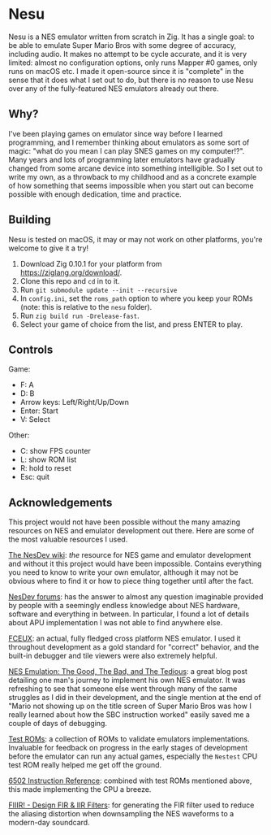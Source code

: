 # Nesu

Nesu is a NES emulator written from scratch in Zig. It has a single goal: to be able to emulate Super Mario Bros with some degree of accuracy, including audio. It makes no attempt to be cycle accurate, and it is very limited: almost no configuration options, only runs Mapper #0 games, only runs on macOS etc. I made it open-source since it is "complete" in the sense that it does what I set out to do, but there is no reason to use Nesu over any of the fully-featured NES emulators already out there.

## Why?

I've been playing games on emulator since way before I learned programming, and I remember thinking about emulators as some sort of magic: "what do you mean I can play SNES games on my computer!?". Many years and lots of programming later emulators have gradually changed from some arcane device into something intelligible. So I set out to write my own, as a throwback to my childhood and as a concrete example of how something that seems impossible when you start out can become possible with enough dedication, time and practice.

## Building

Nesu is tested on macOS, it may or may not work on other platforms, you're welcome to give it a try!

1. Download Zig 0.10.1 for your platform from https://ziglang.org/download/.
1. Clone this repo and `cd` in to it.
1. Run `git submodule update --init --recursive`
1. In `config.ini`, set the `roms_path` option to where you keep your ROMs (note: this is relative to the `nesu` folder).
1. Run `zig build run -Drelease-fast`.
1. Select your game of choice from the list, and press ENTER to play.

## Controls

Game:
- F: A
- D: B
- Arrow keys: Left/Right/Up/Down
- Enter: Start
- V: Select

Other:
- C: show FPS counter
- L: show ROM list
- R: hold to reset
- Esc: quit

## Acknowledgements

This project would not have been possible without the many amazing resources on NES and emulator development out there. Here are some of the most valuable resources I used.

[The NesDev wiki](https://www.nesdev.org/wiki/Nesdev_Wiki): _the_ resource for NES game and emulator development and without it this project would have been impossible. Contains everything you need to know to write your own emulator, although it may not be obvious where to find it or how to piece thing together until after the fact.

[NesDev forums](https://forums.nesdev.org/): has the answer to almost any question imaginable provided by people with a seemingly endless knowledge about NES hardware, software and everything in between. In particular, I found a lot of details about APU implementation I was not able to find anywhere else.

[FCEUX](https://fceux.com/web/home.html): an actual, fully fledged cross platform NES emulator. I used it throughout development as a gold standard for "correct" behavior, and the built-in debugger and tile viewers were also extremely helpful.

[NES Emulation: The Good, The Bad, and The Tedious](https://ltriant.github.io/2019/11/22/nes-emulator.html): a great blog post detailing one man's journey to implement his own NES emulator. It was refreshing to see that someone else went through many of the same struggles as I did in their development, and the single mention at the end of "Mario not showing up on the title screen of Super Mario Bros was how I really learned about how the SBC instruction worked" easily saved me a couple of days of debugging.

[Test ROMs](https://www.nesdev.org/wiki/Emulator_tests): a collection of ROMs to validate emulators implementations. Invaluable for feedback on progress in the early stages of development before the emulator can run any actual games, especially the `Nestest` CPU test ROM really helped me get off the ground.

[6502 Instruction Reference](https://www.nesdev.org/obelisk-6502-guide/reference.html): combined with test ROMs mentioned above, this made implementing the CPU a breeze.

[FIIIR! - Design FIR & IIR Filters](https://fiiir.com/): for generating the FIR filter used to reduce the aliasing distortion when downsampling the NES waveforms to a modern-day soundcard.
